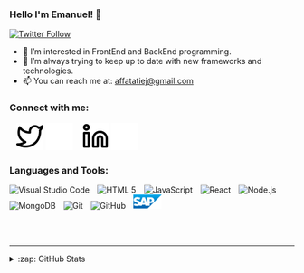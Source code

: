 ### Hello I'm Emanuel! 👋 

[![Twitter Follow](https://img.shields.io/twitter/follow/emanuelaffatati?color=1DA1F2&logo=twitter&style=for-the-badge)](https://twitter.com/intent/follow?original_referer=https%3A%2F%2Fgithub.com%2Femanuelaffatati&screen_name=emanuelaffatati)

- 👀 I’m interested in FrontEnd and BackEnd programming.
- 🌱 I’m always trying to keep up to date with new frameworks and technologies.
- 📫 You can reach me at: affatatiej@gmail.com

### Connect with me:
&nbsp;&nbsp;
[![website](twitter-light.svg)](https://twitter.com/emanuelaffatati#gh-light-mode-only)
[![website](twitter-dark.svg)](https://twitter.com/emanuelaffatati#gh-dark-mode-only)
&nbsp;&nbsp;
[![website](linkedin-light.svg)](https://linkedin.com/in/emanuelaffatati#gh-light-mode-only)
[![website](linkedin-dark.svg)](https://linkedin.com/in/emanuelaffatati#gh-dark-mode-only)


### Languages and Tools:

<p align="left">  
  <img alt="Visual Studio Code" width="26px" src="https://cdn.jsdelivr.net/gh/devicons/devicon/icons/vscode/vscode-original.svg" style="padding-right: 10px;" />
  <img alt="HTML 5" width="26px" src="https://cdn.jsdelivr.net/gh/devicons/devicon/icons/html5/html5-original.svg" style="padding-right: 10px;" />
  <img alt="JavaScript" width="26px" src="https://cdn.jsdelivr.net/gh/devicons/devicon/icons/javascript/javascript-original.svg" style="padding-right: 10px;" />
  <img alt="React" width="26px" src="https://cdn.jsdelivr.net/gh/devicons/devicon/icons/react/react-original.svg" style="padding-right: 10px;" />
  <img alt="Node.js" width="26px" src="https://cdn.jsdelivr.net/gh/devicons/devicon/icons/nodejs/nodejs-original.svg" style="padding-right: 10px;" />
  <img alt="MongoDB" width="26px" src="https://cdn.jsdelivr.net/gh/devicons/devicon/icons/mongodb/mongodb-original.svg" style="padding-right: 10px;" />
  <img alt="Git" width="26px" src="https://cdn.jsdelivr.net/gh/devicons/devicon/icons/git/git-original.svg" style="padding-right: 10px;" />
  <img alt="GitHub" width="26px" src="https://user-images.githubusercontent.com/3369400/139448065-39a229ba-4b06-434b-bc67-616e2ed80c8f.png" style="padding-right: 10px;" />
  <img alt="SAP" width="50px" src="https://raw.githubusercontent.com/ema1argentina/ema1argentina/main/SAP_2011_logo.svg" style="padding-right: 10px;" />
</p>

<br />
<br />

---

<details>
  <summary>:zap: GitHub Stats</summary>

  ![Emanuel's GitHub stats](https://github-readme-stats.vercel.app/api?username=ema1argentina&theme=react&show_icons=true)

</details>

[twitter]: https://twitter.com/emanuelaffatati
[linkedin]: https://linkedin.com/in/emanuelaffatati
